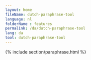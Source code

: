 ```yaml
---
layout: home
fileName: dutch-paraphrase-tool
language: nl
folderName : features
permalink: /da/dutch-paraphrase-tool
lang: da
tool: dutch-paraphrase-tool
---
```

{% include section/paraphrase.html %}